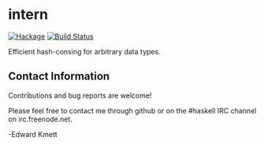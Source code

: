 intern
======

[![Hackage](https://img.shields.io/hackage/v/intern.svg)](https://hackage.haskell.org/package/intern) [![Build Status](https://secure.travis-ci.org/ekmett/intern.png?branch=master)](http://travis-ci.org/ekmett/intern)

Efficient hash-consing for arbitrary data types.

Contact Information
-------------------

Contributions and bug reports are welcome!

Please feel free to contact me through github or on the #haskell IRC channel on irc.freenode.net.

-Edward Kmett
